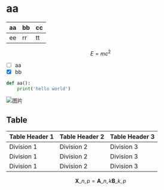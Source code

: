 # aa

| aa | bb | cc |
| -- | -- | --|
| ee | rr | tt |

$$ E=mc^2 $$



- [ ] aa
- [x] bb

```python
def aa():
    print('hello world')
```

![图片]()

## Table

| Table Header 1 | Table Header 2 | Table Header 3 |
| --- | --- | --- |
| Division 1 | Division 2 | Division 3 |
| Division 1 | Division 2 | Division 3 |
| Division 1 | Division 2 | Division 3 |





$$ \mathbf{X}\_{n,p} = \mathbf{A}\_{n,k} \mathbf{B}\_{k,p} $$



